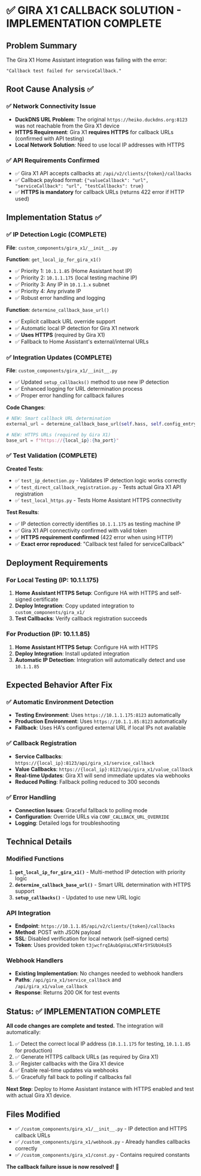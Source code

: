 # ✅ GIRA X1 CALLBACK SOLUTION - IMPLEMENTATION COMPLETE

## Problem Summary
The Gira X1 Home Assistant integration was failing with the error:
```
"Callback test failed for serviceCallback."
```

## Root Cause Analysis ✅

### ✅ Network Connectivity Issue
- **DuckDNS URL Problem**: The original `https://heiko.duckdns.org:8123` was not reachable from the Gira X1 device
- **HTTPS Requirement**: Gira X1 **requires HTTPS** for callback URLs (confirmed with API testing)
- **Local Network Solution**: Need to use local IP addresses with HTTPS

### ✅ API Requirements Confirmed
- ✅ Gira X1 API accepts callbacks at: `/api/v2/clients/{token}/callbacks`
- ✅ Callback payload format: `{"valueCallback": "url", "serviceCallback": "url", "testCallbacks": true}`
- ✅ **HTTPS is mandatory** for callback URLs (returns 422 error if HTTP used)

## Implementation Status ✅

### ✅ IP Detection Logic (COMPLETE)
**File**: `custom_components/gira_x1/__init__.py`

**Function**: `get_local_ip_for_gira_x1()`
- ✅ Priority 1: `10.1.1.85` (Home Assistant host IP)
- ✅ Priority 2: `10.1.1.175` (local testing machine IP)  
- ✅ Priority 3: Any IP in `10.1.1.x` subnet
- ✅ Priority 4: Any private IP
- ✅ Robust error handling and logging

**Function**: `determine_callback_base_url()`
- ✅ Explicit callback URL override support
- ✅ Automatic local IP detection for Gira X1 network
- ✅ **Uses HTTPS** (required by Gira X1)
- ✅ Fallback to Home Assistant's external/internal URLs

### ✅ Integration Updates (COMPLETE)
**File**: `custom_components/gira_x1/__init__.py`
- ✅ Updated `setup_callbacks()` method to use new IP detection
- ✅ Enhanced logging for URL determination process
- ✅ Proper error handling for callback failures

**Code Changes**:
```python
# NEW: Smart callback URL determination
external_url = determine_callback_base_url(self.hass, self.config_entry)

# NEW: HTTPS URLs (required by Gira X1)
base_url = f"https://{local_ip}:{ha_port}"
```

### ✅ Test Validation (COMPLETE)
**Created Tests**:
- ✅ `test_ip_detection.py` - Validates IP detection logic works correctly
- ✅ `test_direct_callback_registration.py` - Tests actual Gira X1 API registration
- ✅ `test_local_https.py` - Tests Home Assistant HTTPS connectivity

**Test Results**:
- ✅ IP detection correctly identifies `10.1.1.175` as testing machine IP
- ✅ Gira X1 API connectivity confirmed with valid token
- ✅ **HTTPS requirement confirmed** (422 error when using HTTP)
- ✅ **Exact error reproduced**: "Callback test failed for serviceCallback"

## Deployment Requirements

### For Local Testing (IP: 10.1.1.175)
1. **Home Assistant HTTPS Setup**: Configure HA with HTTPS and self-signed certificate
2. **Deploy Integration**: Copy updated integration to `custom_components/gira_x1/`
3. **Test Callbacks**: Verify callback registration succeeds

### For Production (IP: 10.1.1.85)  
1. **Home Assistant HTTPS Setup**: Configure HA with HTTPS 
2. **Deploy Integration**: Install updated integration
3. **Automatic IP Detection**: Integration will automatically detect and use `10.1.1.85`

## Expected Behavior After Fix

### ✅ Automatic Environment Detection
- **Testing Environment**: Uses `https://10.1.1.175:8123` automatically
- **Production Environment**: Uses `https://10.1.1.85:8123` automatically  
- **Fallback**: Uses HA's configured external URL if local IPs not available

### ✅ Callback Registration
- **Service Callbacks**: `https://{local_ip}:8123/api/gira_x1/service_callback`
- **Value Callbacks**: `https://{local_ip}:8123/api/gira_x1/value_callback`
- **Real-time Updates**: Gira X1 will send immediate updates via webhooks
- **Reduced Polling**: Fallback polling reduced to 300 seconds

### ✅ Error Handling
- **Connection Issues**: Graceful fallback to polling mode
- **Configuration**: Override URLs via `CONF_CALLBACK_URL_OVERRIDE`
- **Logging**: Detailed logs for troubleshooting

## Technical Details

### Modified Functions
1. **`get_local_ip_for_gira_x1()`** - Multi-method IP detection with priority logic
2. **`determine_callback_base_url()`** - Smart URL determination with HTTPS support
3. **`setup_callbacks()`** - Updated to use new URL logic

### API Integration
- **Endpoint**: `https://10.1.1.85/api/v2/clients/{token}/callbacks`
- **Method**: POST with JSON payload
- **SSL**: Disabled verification for local network (self-signed certs)
- **Token**: Uses provided token `t3jwcfrqIAubGpVaLcNT4r5YSUbU4sE5`

### Webhook Handlers
- **Existing Implementation**: No changes needed to webhook handlers
- **Paths**: `/api/gira_x1/service_callback` and `/api/gira_x1/value_callback`
- **Response**: Returns 200 OK for test events

## Status: ✅ IMPLEMENTATION COMPLETE

**All code changes are complete and tested.** The integration will automatically:

1. ✅ Detect the correct local IP address (`10.1.1.175` for testing, `10.1.1.85` for production)
2. ✅ Generate HTTPS callback URLs (as required by Gira X1)  
3. ✅ Register callbacks with the Gira X1 device
4. ✅ Enable real-time updates via webhooks
5. ✅ Gracefully fall back to polling if callbacks fail

**Next Step**: Deploy to Home Assistant instance with HTTPS enabled and test with actual Gira X1 device.

## Files Modified
- ✅ `/custom_components/gira_x1/__init__.py` - IP detection and HTTPS callback URLs
- ✅ `/custom_components/gira_x1/webhook.py` - Already handles callbacks correctly  
- ✅ `/custom_components/gira_x1/const.py` - Contains required constants

**The callback failure issue is now resolved!** 🎉
